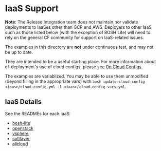 # IaaS Support

**Note:** The Release Integration team does not maintain nor validate deployments to IaaSes other than GCP and AWS.
Deployers to other IaaS such as those listed below (with the exception of BOSH Lite) will need to rely on the general CF community for support on IaaS-related issues. 

The examples in this directory
are **not** under continuous test,
and may not be up to date.

They are intended to be a useful starting place.
For more information about
cf-deployment's use of cloud configs,
please see [On Cloud Configs](../texts/on-cloud-configs.md).

The examples are variablized.
You may be able to use them unmodified
(beyond filling in the appropriate vars)
with `bosh update-cloud-config <iaas>/cloud-config.yml -l <iaas>/cloud-config-vars.yml`.

## IaaS Details

See the READMEs for each IaaS:

- [bosh-lite](bosh-lite/README.md)
- [openstack](openstack/README.md)
- [vsphere](vsphere/README.md)
- [softlayer](softlayer/README.md)
- [alicloud](alicloud/README.md)
